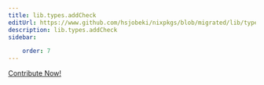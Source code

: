 ```yaml
---
title: lib.types.addCheck
editUrl: https://www.github.com/hsjobeki/nixpkgs/blob/migrated/lib/types.nix#L915C16
description: lib.types.addCheck
sidebar:

    order: 7
---
```


<a href="https://www.github.com/hsjobeki/nixpkgs/blob/migrated/lib/types.nix#L915C16">Contribute Now!</a>




